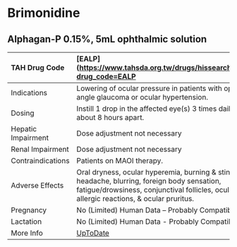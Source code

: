 # Brimonidine

## Alphagan-P 0.15%, 5mL ophthalmic solution

| TAH Drug Code      | [EALP](https://www.tahsda.org.tw/drugs/hissearch.php?drug_code=EALP                                                                                                                       |
|:-------------------|:------------------------------------------------------------------------------------------------------------------------------------------------------------------------------------------|
| Indications        | Lowering of ocular pressure in patients with open-angle glaucoma or ocular hypertension.                                                                                                  |
| Dosing             | Instill 1 drop in the affected eye(s) 3 times daily, about 8 hours apart.                                                                                                                 |
| Hepatic Impairment | Dose adjustment not necessary                                                                                                                                                             |
| Renal Impairment   | Dose adjustment not necessary                                                                                                                                                             |
| Contraindications  | Patients on MAOI therapy.                                                                                                                                                                 |
| Adverse Effects    | Oral dryness, ocular hyperemia, burning & stinging, headache, blurring, foreign body sensation, fatigue/drowsiness, conjunctival follicles, ocular allergic reactions, & ocular pruritus. |
| Pregnancy          | No (Limited) Human Data – Probably Compatible                                                                                                                                             |
| Lactation          | No (Limited) Human Data - Probably Compatible                                                                                                                                             |
| More Info          | [UpToDate](https://www.uptodate.com/contents/brimonidine-drug-information)                                                                                                                |

